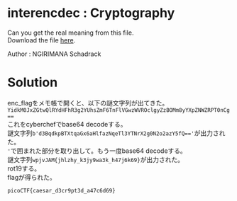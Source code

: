 # interencdec : Cryptography

Can you get the real meaning from this file.  
Download the file [here](enc_flag). 

Author : NGIRIMANA Schadrack

# Solution

enc_flagをメモ帳で開くと、以下の謎文字列が出てきた。  
`YidkM0JxZGtwQlRYdHFhR3g2YUhsZmF6TnFlVGwzWVROclgyZzBOMm8yYXpZNWZRPT0nCg==`  
これをcyberchefでbase64 decodeする。  
謎文字列`b'd3BqdkpBTXtqaGx6aHlfazNqeTl3YTNrX2g0N2o2azY5fQ=='`が出力された。  
`'`で囲まれた部分を取り出して。もう一度base64 decodeする。  
謎文字列`wpjvJAM{jhlzhy_k3jy9wa3k_h47j6k69}`が出力された。  
rot19する。  
flagが得られた。

`picoCTF{caesar_d3cr9pt3d_a47c6d69}`
